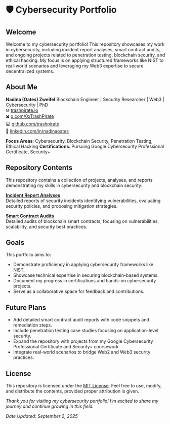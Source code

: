 # 🛡️ Cybersecurity Portfolio

## Welcome
Welcome to my cybersecurity portfolio! This repository showcases my work in cybersecurity, including incident report analyses, smart contract audits, and ongoing projects related to penetration testing, blockchain security, and ethical hacking. My focus is on applying structured frameworks like NIST to real-world scenarios and leveraging my Web3 expertise to secure decentralized systems.

## About Me

**Nadina (Oates) Zweifel**
Blockchain Engineer | Security Researcher | Web3 | Cybersecurity | PhD  
🌐 [trashpirate.io](https://trashpirate.io)  
✖️ [x.com/0xTrashPirate](https://x.com/0xTrashPirate)  
💻 [github.com/trashpirate](https://github.com/trashpirate)  
🔗 [linkedin.com/in/nadinaoates](https://linkedin.com/in/nadinaoates)


**Focus Areas**: Cybersecurity, Blockchain Security, Penetration Testing, Ethical Hacking
**Certifications**: Pursuing Google Cybersecurity Professional Certificate, Security+

## Repository Contents
This repository contains a collection of projects, analyses, and reports demonstrating my skills in cybersecurity and blockchain security:

**[Incident Report Analyses](incident-reports/README.md)**  
Detailed reports of security incidents identifying vulnerabilities, evaluating security policies, and proposing mitigation strategies.

**[Smart Contract Audits](smart-contract-audits/README.md)**  
Detailed audits of blockchain smart contracts, focusing on vulnerabilities, scalability, and security best practices.


## Goals
This portfolio aims to:
- Demonstrate proficiency in applying cybersecurity frameworks like NIST.
- Showcase technical expertise in securing blockchain-based systems.
- Document my progress in certifications and hands-on cybersecurity projects.
- Serve as a collaborative space for feedback and contributions.

## Future Plans
- Add detailed smart contract audit reports with code snippets and remediation steps.
- Include penetration testing case studies focusing on application-level security.
- Expand the repository with projects from my Google Cybersecurity Professional Certificate and Security+ coursework.
- Integrate real-world scenarios to bridge Web2 and Web3 security practices.

## License
This repository is licensed under the [MIT License](LICENSE). Feel free to use, modify, and distribute the contents, provided proper attribution is given.

*Thank you for visiting my cybersecurity portfolio! I’m excited to share my journey and continue growing in this field.*

_Date Updated: September 2, 2025_